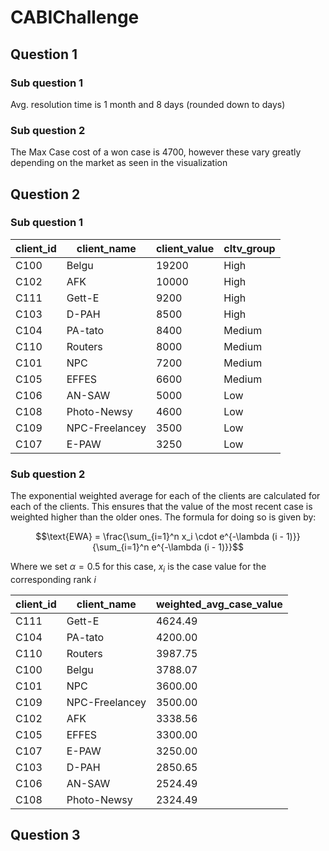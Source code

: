 # CABIChallenge


 ## Question 1

 ### Sub question 1
 Avg. resolution time is 1 month and 8 days (rounded down to days)

 ### Sub question 2
 The Max Case cost of a won case is 4700, however these vary greatly depending on the market as seen in the visualization

 ## Question 2

 ### Sub question 1
|client_id|client_name   |client_value|cltv_group|
|---------|--------------|------------|----------|
|C100     |Belgu         |19200       |High      |
|C102     |AFK           |10000       |High      |
|C111     |Gett-E        |9200        |High      |
|C103     |D-PAH         |8500        |High      |
|C104     |PA-tato       |8400        |Medium    |
|C110     |Routers       |8000        |Medium    |
|C101     |NPC           |7200        |Medium    |
|C105     |EFFES         |6600        |Medium    |
|C106     |AN-SAW        |5000        |Low       |
|C108     |Photo-Newsy   |4600        |Low       |
|C109     |NPC-Freelancey|3500        |Low       |
|C107     |E-PAW         |3250        |Low       |

 
 ### Sub question 2
 The exponential weighted average for each of the clients are calculated for each of the clients. This ensures that the value of the most recent case is weighted higher than the older ones. The formula for doing so is given by: 
 
$$\text{EWA} = \frac{\sum_{i=1}^n x_i \cdot e^{-\lambda (i - 1)}}{\sum_{i=1}^n e^{-\lambda (i - 1)}}$$

Where we set $\alpha=0.5$ for this case, $x_i$ is the case value for the corresponding rank $i$

|client_id|client_name   |weighted_avg_case_value|
|---------|--------------|-----------------------|
|C111     |Gett-E        |4624.49                |
|C104     |PA-tato       |4200.00                |
|C110     |Routers       |3987.75                |
|C100     |Belgu         |3788.07                |
|C101     |NPC           |3600.00                |
|C109     |NPC-Freelancey|3500.00                |
|C102     |AFK           |3338.56                |
|C105     |EFFES         |3300.00                |
|C107     |E-PAW         |3250.00                |
|C103     |D-PAH         |2850.65                |
|C106     |AN-SAW        |2524.49                |
|C108     |Photo-Newsy   |2324.49                |

## Question 3









 
